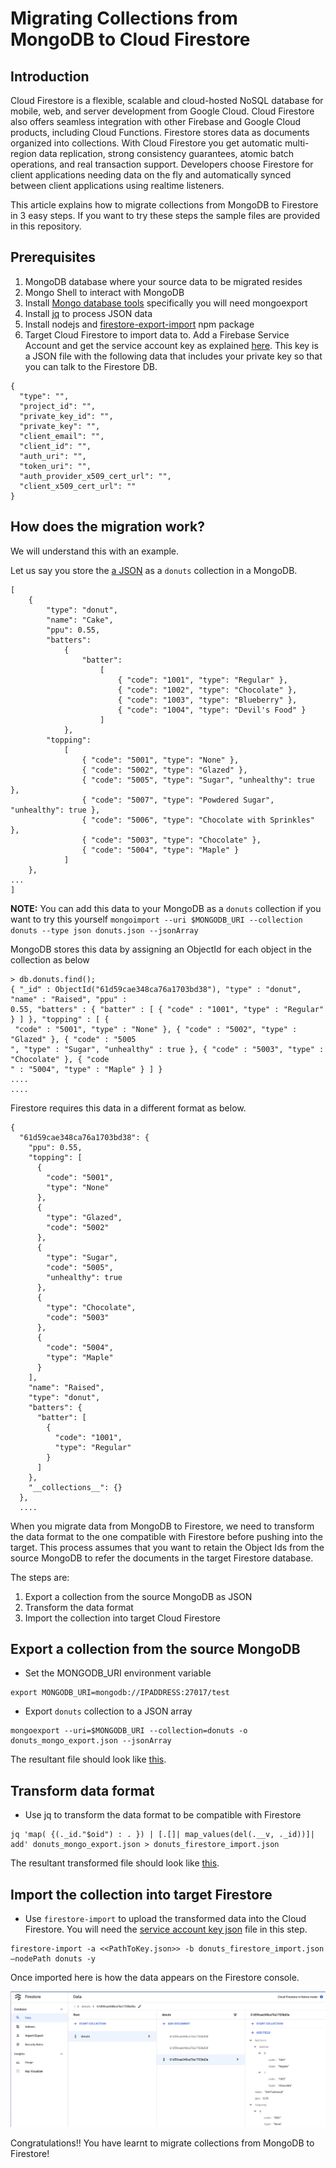 # Migrating Collections from MongoDB to Cloud Firestore

## Introduction

Cloud Firestore is a flexible, scalable and cloud-hosted NoSQL database for mobile, web, and server development from Google Cloud. Cloud Firestore also offers seamless integration with other Firebase and Google Cloud products, including Cloud Functions. Firestore stores data as documents organized into collections. With Cloud Firestore you get automatic multi-region data replication, strong consistency guarantees, atomic batch operations, and real transaction support. Developers choose Firestore for client applications needing data on the fly and automatically synced between client applications using realtime listeners.

This article explains how to migrate collections from MongoDB to Firestore in 3 easy steps. If you want to try these steps the sample files are provided in this repository.

## Prerequisites

1. MongoDB database where your source data to be migrated resides
2. Mongo Shell to interact with MongoDB
3. Install [Mongo database tools](https://docs.mongodb.com/database-tools/installation/installation-linux/) specifically you will need mongoexport
4. Install [jq](https://stedolan.github.io/jq/) to process JSON data
5. Install nodejs and [firestore-export-import](https://www.npmjs.com/package/firestore-export-import) npm package
6. Target Cloud Firestore to import data to. Add a Firebase Service Account and get the service account key as explained [here](https://firebase.google.com/docs/admin/setup#initialize-sdk). This key is a JSON file with the following data that includes your private key so that you can talk to the Firestore DB.

```
{
  "type": "",
  "project_id": "",
  "private_key_id": "",
  "private_key": "",
  "client_email": "",
  "client_id": "",
  "auth_uri": "",
  "token_uri": "",
  "auth_provider_x509_cert_url": "",
  "client_x509_cert_url": ""
}
```

## How does the migration work?

We will understand this with an example. 

Let us say you store the [a JSON](./donuts.json) as a `donuts` collection in a MongoDB.

```
[
	{
		"type": "donut",
		"name": "Cake",
		"ppu": 0.55,
		"batters":
			{
				"batter":
					[
						{ "code": "1001", "type": "Regular" },
						{ "code": "1002", "type": "Chocolate" },
						{ "code": "1003", "type": "Blueberry" },
						{ "code": "1004", "type": "Devil's Food" }
					]
			},
		"topping":
			[
				{ "code": "5001", "type": "None" },
				{ "code": "5002", "type": "Glazed" },
				{ "code": "5005", "type": "Sugar", "unhealthy": true  },
				{ "code": "5007", "type": "Powdered Sugar", "unhealthy": true },
				{ "code": "5006", "type": "Chocolate with Sprinkles" },
				{ "code": "5003", "type": "Chocolate" },
				{ "code": "5004", "type": "Maple" }
			]
	},
...
]
```

**NOTE:** You can add this data to your MongoDB as a `donuts` collection if you want to try this yourself `mongoimport --uri $MONGODB_URI --collection donuts --type json donuts.json --jsonArray`

MongoDB stores this data by assigning an ObjectId for each object in the collection as below

```
> db.donuts.find();
{ "_id" : ObjectId("61d59cae348ca76a1703bd38"), "type" : "donut", "name" : "Raised", "ppu" : 
0.55, "batters" : { "batter" : [ { "code" : "1001", "type" : "Regular" } ] }, "topping" : [ {
 "code" : "5001", "type" : "None" }, { "code" : "5002", "type" : "Glazed" }, { "code" : "5005
", "type" : "Sugar", "unhealthy" : true }, { "code" : "5003", "type" : "Chocolate" }, { "code
" : "5004", "type" : "Maple" } ] }
....
....
```

Firestore requires this data in a different format as below.

```
{
  "61d59cae348ca76a1703bd38": {
    "ppu": 0.55,
    "topping": [
      {
        "code": "5001",
        "type": "None"
      },
      {
        "type": "Glazed",
        "code": "5002"
      },
      {
        "type": "Sugar",
        "code": "5005",
        "unhealthy": true
      },
      {
        "type": "Chocolate",
        "code": "5003"
      },
      {
        "code": "5004",
        "type": "Maple"
      }
    ],
    "name": "Raised",
    "type": "donut",
    "batters": {
      "batter": [
        {
          "code": "1001",
          "type": "Regular"
        }
      ]
    },
    "__collections__": {}
  },
  ....

```

When you migrate data from MongoDB to Firestore, we need to transform the data format to the one compatible with Firestore before pushing into the target. This process assumes that you want to retain the Object Ids from the source MongoDB to refer the documents in the target Firestore database.

The steps are:
1. Export a collection from the source MongoDB as JSON
2. Transform the data format 
3. Import the collection into target Cloud Firestore

## Export a collection from the source MongoDB

* Set the MONGODB_URI environment variable

```
export MONGODB_URI=mongodb://IPADDRESS:27017/test
```

* Export `donuts` collection to a JSON array

```
mongoexport --uri=$MONGODB_URI --collection=donuts -o donuts_mongo_export.json --jsonArray
```

The resultant file should look like [this](./donuts_mongo_export.json).

## Transform data format

* Use jq to transform the data format to be compatible with Firestore

```
jq 'map( {(._id."$oid") : . }) | [.[]| map_values(del(.__v, ._id))]| add' donuts_mongo_export.json > donuts_firestore_import.json
```
The resultant transformed file should look like [this](./donuts_firestore_import.json).

## Import the collection into target Firestore

* Use `firestore-import` to upload the transformed data into the Cloud Firestore.  You will need the [service account key json](https://firebase.google.com/docs/admin/setup#initialize-sdk) file in this step.


```
firestore-import -a <<PathToKey.json>> -b donuts_firestore_import.json —nodePath donuts -y
```
Once imported here is how the data appears on the Firestore console.

![](./donuts_on_firestore.png)

Congratulations!! You have learnt to migrate collections from MongoDB to Firestore!








